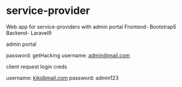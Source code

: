 # service-provider
Web app for service-providers with admin portal
Frontend- Bootstrap5 
Backend- Laravel9

admin portal

password: getHacking
username: admin@mail.com

client request login creds
	
username:  kiki@mail.com
password:  admin123
